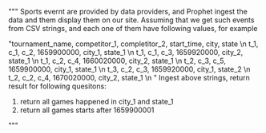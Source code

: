 """
Sports evernt are provided by data providers, and Prophet ingest the data and them display them on our site. Assuming that we get such events from CSV strings, and each one of them have following values, for example 

"tournament_name, competitor_1, completitor_2, start_time, city, state \n
 t_1, c_1, c_2, 1659900000, city_1, state_1 \n
 t_1, c_1, c_3, 1659920000, city_2, state_1 \n
 t_1, c_2, c_4, 1660020000, city_2, state_1 \n
 t_2, c_3, c_5, 1659900000, city_1, state_1 \n
 t_3, c_2, c_3, 1659920000, city_1, state_2 \n
 t_2, c_2, c_4, 1670020000, city_2, state_1 \n
"
Ingest above strings, return result for following quesitons:
1. return all games happened in city_1 and state_1
2. return all games starts after 1659900001

"""
